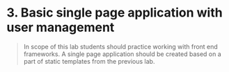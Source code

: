 # 3. Basic single page application with user management
> In scope of this lab students should practice working with front end frameworks. A single page
> application should be created based on a part of static templates from the previous lab.
